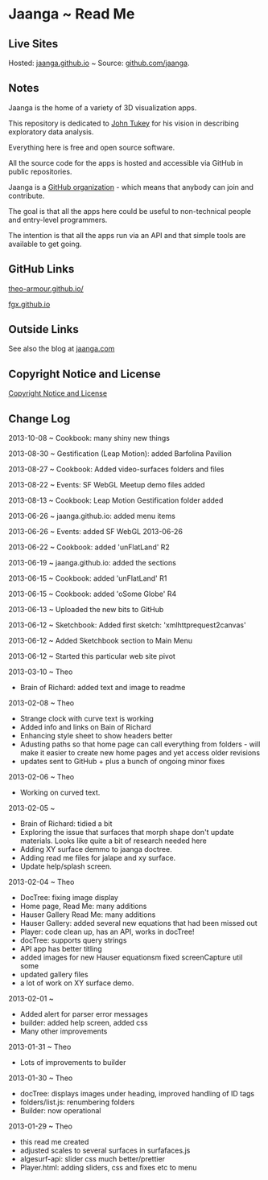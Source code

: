 Jaanga ~ Read Me
================

## Live Sites
Hosted: [jaanga.github.io]( http://jaanga.github.io ) ~ Source: [github.com/jaanga]( http://github.com/jaanga/jaanga.github.io ).



## Notes

Jaanga is the home of a variety of 3D visualization apps.

This repository is dedicated to [John Tukey]( http://en.wikipedia.org/wiki/John_Tukey ) for his vision in describing exploratory data analysis.

Everything here is free and open source software.

All the source code for the apps is hosted and accessible via GitHub in public repositories.

Jaanga is a [GitHub organization]( https://github.com/blog/674-introducing-organizations ) - which means that anybody can join and contribute.

The goal is that all the apps here could be useful to non-technical people and entry-level programmers.

The intention is that all the apps run via an API and that simple tools are available to get going.

## GitHub Links

[theo-armour.github.io/]( http://theo-armour.github.io/ )

[fgx.github.io]( http://fgx.github.io ) 

## Outside Links
See also the blog at [jaanga.com](http://jaanga.com ) 

## Copyright Notice and License
[ Copyright Notice and License ]( https://github.com/jaanga/jaanga.github.io/copyright-notice-and-license.md )

## Change Log

2013-10-08 ~ Cookbook: many shiny new things

2013-08-30 ~ Gestification (Leap Motion): added Barfolina Pavilion  

2013-08-27 ~ Cookbook: Added video-surfaces folders and files  

2013-08-22 ~ Events: SF WebGL Meetup demo files added  

2013-08-13 ~ Cookbook: Leap Motion Gestification folder added  

2013-06-26 ~ jaanga.github.io: added menu items  

2013-06-26 ~ Events: added SF WebGL 2013-06-26  

2013-06-22 ~ Cookbook: added 'unFlatLand' R2  

2013-06-19 ~ jaanga.github.io: added the sections  

2013-06-15 ~ Cookbook: added 'unFlatLand' R1  

2013-06-15 ~ Cookbook: added 'oSome Globe' R4  

2013-06-13 ~ Uploaded the new bits to GitHub  

2013-06-12 ~ Sketchbook: Added first sketch: 'xmlhttprequest2canvas'  

2013-06-12 ~ Added Sketchbook section to Main Menu  

2013-06-12 ~ Started this particular web site pivot  


2013-03-10 ~ Theo
* Brain of Richard: added text and image to readme

2013-02-08 ~ Theo
* Strange clock with curve text is working
* Added info and links on Bain of Richard
* Enhancing style sheet to show headers better
* Adusting paths so that home page can call everything from folders - will make it easier to create new home pages and yet access older revisions
* updates sent to GitHub + plus a bunch of ongoing minor fixes

2013-02-06 ~ Theo
* Working on curved text.

2013-02-05 ~ 
* Brain of Richard: tidied a bit
* Exploring the issue that surfaces that morph shape don't update materials. Looks like quite a bit of research needed here
* Adding XY surface demmo to jaanga doctree.
* Adding read me files for jalape and xy surface.
* Update help/splash screen.

2013-02-04 ~ Theo
* DocTree: fixing image display
* Home page, Read Me: many additions
* Hauser Gallery Read Me: many additions
* Hauser Gallery: added several new equations that had been missed out
* Player: code clean up, has an API, works in docTree!
* docTree: supports query strings
* API app has better titling
* added images for new Hauser equationsm fixed screenCapture util some
* updated gallery files
* a lot of work on XY surface demo.


2013-02-01 ~ 
* Added alert for parser error messages
* builder: added help screen, added css
* Many other improvements

2013-01-31 ~ Theo
* Lots of improvements to builder

2013-01-30 ~ Theo
* docTree: displays images under heading, improved handling of ID tags
* folders/list.js: renumbering folders
* Builder: now operational

2013-01-29 ~ Theo
* this read me created
* adjusted scales to several surfaces in surfafaces.js
* algesurf-api: slider css much better/prettier
* Player.html: adding sliders, css and fixes etc to menu



